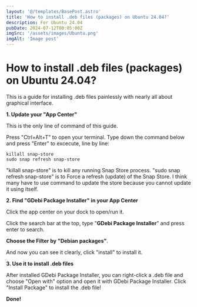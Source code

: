 ```yaml
---
layout: '@/templates/BasePost.astro'
title: 'How to install .deb files (packages) on Ubuntu 24.04?'
description: For Ubuntu 24.04
pubDate: 2024-07-12T00:05:00Z
imgSrc: '/assets/images/Ubuntu.png'
imgAlt: 'Image post'
---
```


# How to install .deb files (packages) on Ubuntu 24.04?

This is a guide for installing .deb files painlessly with nearly all about graphical interface.

**1.  Update your "App Center"**

This is the only line of command of this guide.

Press "Ctrl+Alt+T" to open your terminal.
Type down the command below and press "Enter" to excecute, line by line:
```console
killall snap-store
sudo snap refresh snap-store
```
"killall snap-store" is to kill any running Snap Store process.
"sudo snap refresh snap-store" is to Force a refresh (update) of the Snap Store.
I think many have to use command to update the store because you cannot update it using itself.

**2. Find "GDebi Package Installer" in your App Center**

Click the app center on your dock to open/run it.

Click the search bar at the top, type "**GDebi Package Installer**" and press enter to search.

**Choose the Filter by "Debian packages"**.

And now you can see it clearly, click "install" to install it.

**3. Use it to install .deb files**

After installed GDebi Package Installer, you can right-click a .deb file and choose "Open with" option and open it with GDebi Package Installer. Click "Install Package" to install the .deb file!

**Done!**
